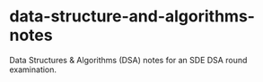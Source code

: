 # data-structure-and-algorithms-notes
Data Structures &amp; Algorithms (DSA) notes for an SDE DSA round examination.

